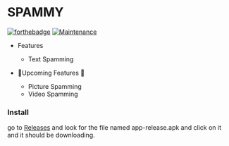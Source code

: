 # SPAMMY

  [![forthebadge](https://forthebadge.com/images/badges/made-with-java.svg)](https://forthebadge.com)
  [![Maintenance](https://img.shields.io/badge/Maintained%3F-yes-green.svg)](https://GitHub.com/Naereen/StrapDown.js/graphs/commit-activity)

- Features
	- Text Spamming

- 🌟Upcoming Features 🌟
	- Picture Spamming
	- Video Spamming

### Install
go to [Releases](https://github.com/DevSamuelV/Sms-Spammer/releases) and look for the file named app-release.apk 
and click on it and it should be downloading.
